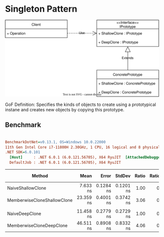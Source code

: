 # Singleton Pattern

![Prototype UML Diagram](prototype.svg)

GoF Definition: Specifies the kinds of objects to create using a prototypical instane and creates new objects by copying this prototype.

## Benchmark

``` ini

BenchmarkDotNet=v0.13.1, OS=Windows 10.0.22000
11th Gen Intel Core i7-11800H 2.30GHz, 1 CPU, 16 logical and 8 physical cores
.NET SDK=6.0.101
  [Host]     : .NET 6.0.1 (6.0.121.56705), X64 RyuJIT  [AttachedDebugger]
  DefaultJob : .NET 6.0.1 (6.0.121.56705), X64 RyuJIT


```
|                      Method |      Mean |     Error |    StdDev | Ratio | RatioSD |  Gen 0 | Code Size | Allocated |
|---------------------------- |----------:|----------:|----------:|------:|--------:|-------:|----------:|----------:|
|           NaiveShallowClone |  7.633 ns | 0.1284 ns | 0.1201 ns |  1.00 |    0.00 | 0.0057 |     112 B |      72 B |
| MemberwiseCloneShallowClone | 23.359 ns | 0.4001 ns | 0.3742 ns |  3.06 |    0.06 | 0.0032 |     141 B |      40 B |
|                             |           |           |           |       |         |        |           |           |
|              NaiveDeepClone | 11.458 ns | 0.2779 ns | 0.2729 ns |  1.00 |    0.00 | 0.0083 |     123 B |     104 B |
|    MemberwiseCloneDeepClone | 46.511 ns | 0.8908 ns | 0.8332 ns |  4.06 |    0.15 | 0.0057 |      69 B |      72 B |

